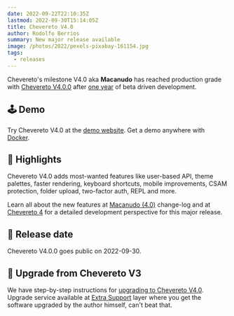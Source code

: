 ```yaml
---
date: 2022-09-22T22:10:35Z
lastmod: 2022-09-30T15:14:05Z
title: Chevereto V4.0
author: Rodolfo Berrios
summary: New major release available
image: /photos/2022/pexels-pixabay-161154.jpg
tags:
  - releases
---
```


Chevereto's milestone V4.0 aka **Macanudo** has reached production grade with [Chevereto V4.0.0](https://releases.chevereto.com/4.X/4.0/4.0.0.html) after [one year](../2021/2021-09-24-chevereto-macanudo.md) of beta driven development.

## 🕹 Demo

Try Chevereto V4.0 at the [demo website](https://demo.chevereto.com). Get a demo anywhere with [Docker](https://github.com/chevereto/v4-docker).

## 🌠 Highlights

Chevereto V4.0 adds most-wanted features like user-based API, theme palettes, faster rendering, keyboard shortcuts, mobile improvements, CSAM protection, folder upload, two-factor auth, REPL and more.

Learn all about the new features at [Macanudo (4.0)](https://v4-docs.chevereto.com/introduction/changelog/4.0.html) change-log and at [Chevereto 4](https://rodolfoberrios.com/2022/09/20/chevereto-4/) for a detailed development perspective for this major release.

## 📅 Release date

Chevereto V4.0.0 goes public on 2022-09-30.

## 🚀 Upgrade from Chevereto V3

We have step-by-step instructions for [upgrading to Chevereto V4.0](https://v4-docs.chevereto.com/application/installing/upgrading.html). Upgrade service available at [Extra Support](https://chevereto.com/support) layer where you get the software upgraded by the author himself, can't beat that.
